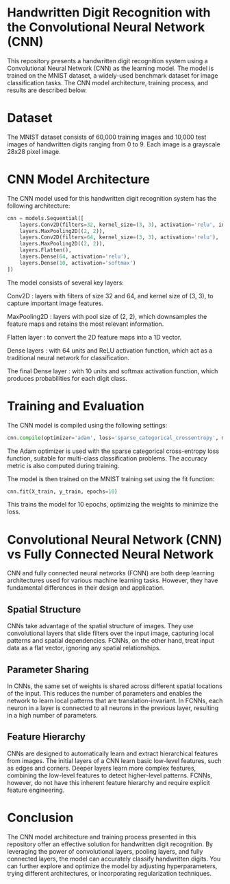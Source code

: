# Handwritten Digit Recognition with the Convolutional Neural Network (CNN)

This repository presents a handwritten digit recognition system using a Convolutional Neural Network (CNN) as the learning model. The model is trained on the MNIST dataset, a widely-used benchmark dataset for image classification tasks. The CNN model architecture, training process, and results are described below.

# Dataset
The MNIST dataset consists of 60,000 training images and 10,000 test images of handwritten digits ranging from 0 to 9. Each image is a grayscale 28x28 pixel image.


# CNN Model Architecture
The CNN model used for this handwritten digit recognition system has the following architecture:

```python
cnn = models.Sequential([
    layers.Conv2D(filters=32, kernel_size=(3, 3), activation='relu', input_shape=(28, 28, 1)),
    layers.MaxPooling2D((2, 2)),
    layers.Conv2D(filters=64, kernel_size=(3, 3), activation='relu'),
    layers.MaxPooling2D((2, 2)),
    layers.Flatten(),
    layers.Dense(64, activation='relu'),
    layers.Dense(10, activation='softmax')
])
```
The model consists of several key layers:

Conv2D : layers with filters of size 32 and 64, and kernel size of (3, 3), to capture important image features.

MaxPooling2D : layers with pool size of (2, 2), which downsamples the feature maps and retains the most relevant information.

Flatten layer : to convert the 2D feature maps into a 1D vector.

Dense layers : with 64 units and ReLU activation function, which act as a traditional neural network for classification.

The final Dense layer : with 10 units and softmax activation function, which produces probabilities for each digit class.

# Training and Evaluation
The CNN model is compiled using the following settings:

```python
cnn.compile(optimizer='adam', loss='sparse_categorical_crossentropy', metrics=['accuracy'])
```

The Adam optimizer is used with the sparse categorical cross-entropy loss function, suitable for multi-class classification problems. The accuracy metric is also computed during training.

The model is then trained on the MNIST training set using the fit function:

```python
cnn.fit(X_train, y_train, epochs=10)
```
This trains the model for 10 epochs, optimizing the weights to minimize the loss.

# Convolutional Neural Network (CNN) vs Fully Connected Neural Network
CNN and fully connected neural networks (FCNN) are both deep learning architectures used for various machine learning tasks. However, they have fundamental differences in their design and application.

## Spatial Structure
CNNs take advantage of the spatial structure of images. They use convolutional layers that slide filters over the input image, capturing local patterns and spatial dependencies. FCNNs, on the other hand, treat input data as a flat vector, ignoring any spatial relationships.

## Parameter Sharing
In CNNs, the same set of weights is shared across different spatial locations of the input. This reduces the number of parameters and enables the network to learn local patterns that are translation-invariant. In FCNNs, each neuron in a layer is connected to all neurons in the previous layer, resulting in a high number of parameters.

## Feature Hierarchy
CNNs are designed to automatically learn and extract hierarchical features from images. The initial layers of a CNN learn basic low-level features, such as edges and corners. Deeper layers learn more complex features, combining the low-level features to detect higher-level patterns. FCNNs, however, do not have this inherent feature hierarchy and require explicit feature engineering.

# Conclusion
The CNN model architecture and training process presented in this repository offer an effective solution for handwritten digit recognition. By leveraging the power of convolutional layers, pooling layers, and fully connected layers, the model can accurately classify handwritten digits. You can further explore and optimize the model by adjusting hyperparameters, trying different architectures, or incorporating regularization techniques.
